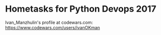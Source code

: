 # Hometasks for Python Devops 2017

Ivan_Manzhulin's profile at codewars.com:
https://www.codewars.com/users/ivanOKman
